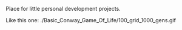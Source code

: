 Place for little personal development projects.

Like this one:
./Basic_Conway_Game_Of_Life/100_grid_1000_gens.gif
